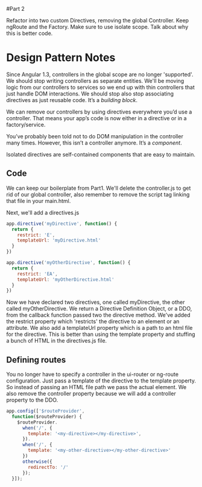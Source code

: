 #Part 2

Refactor into two custom Directives, removing the global Controller. Keep ngRoute and the Factory. Make sure to use isolate scope. Talk about why this is better code.


# Design Pattern Notes

Since Angular 1.3, controllers in the global scope are no longer 'supported'. We should stop writing controllers as separate entities. We'll be moving logic from our controllers to services so we end up with thin controllers that just handle DOM interactions. We should stop also stop associating directives as just reusable code. It’s a *building block*.

We can remove our controllers by using directives everywhere you’d use a controller. That means your app’s code is now either in a directive or in a factory/service.

You’ve probably been told not to do DOM manipulation in the controller many times. However, this isn’t a controller anymore. It’s a *component*.

Isolated directives are self-contained components that are easy to maintain.

## Code
We can keep our boilerplate from Part1. We'll delete the controller.js to get rid of our global controller, also remember to remove the script tag linking that file in your main.html.

Next, we'll add a
directives.js
```js
app.directive('myDirective', function() {
  return {
    restrict: 'E',
    templateUrl: 'myDirective.html'
  }
})

app.directive('myOtherDirective', function() {
  return {
    restrict: 'EA',
    templateUrl: 'myOtherDirective.html'
  }
})
```

Now we have declared two directives, one called myDirective, the other called myOtherDirective. We return a Directive Definition Object, or a DDO, from the callback function passed two the directive method. We've added the restrict property which 'restricts' the directive to an element or an attribute. We also add a templateUrl property which is a path to an html file for the directive. This is better than using the template property and stuffing a bunch of HTML in the directives.js file.


## Defining routes

You no longer have to specify a controller in the ui-router or ng-route configuration. Just pass a template of the directive to the template property. So instead of passing an HTML file path we pass the actual element. We also remove the controller property because we will add a controller property to the DDO.

```js
app.config(['$routeProvider',
  function($routeProvider) {
    $routeProvider.
      when('/', {
        template: '<my-directive></my-directive>',
      }).
      when('/', {
        template: '<my-other-directive></my-other-directive>'
      })
      otherwise({
        redirectTo: '/'
      });
  }]);

```
